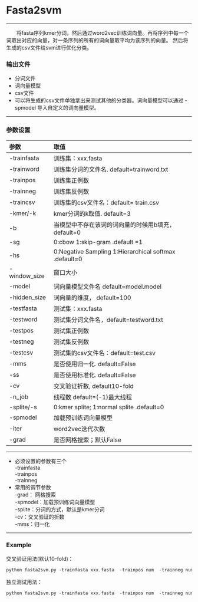 # Fasta2svm
***********************
&emsp;&emsp;将fasta序列kmer分词，然后通过word2vec训练词向量。再将序列中每一个词取出对应的向量，对一条序列的所有的词向量取平均为该序列的向量。 
然后将生成的csv文件给svm进行优化分类。
### 输出文件
* 分词文件
* 词向量模型
* csv文件
* 可以将生成的csv文件单独拿出来测试其他的分类器。词向量模型可以通过 -spmodel 导入自定义的词向量模型。
*****************************
### 参数设置

|参数|取值|
|:-|:-|  
|-trainfasta|训练集：xxx.fasta|    
|-trainword|训练集分词的文件名. default=trainword.txt|   
-trainpos|    	 训练集正例数  
-trainneg|       	训练集反例数  
-traincsv|       	 训练集的csv文件名：default= train.csv  
-kmer/-k|       	 kmer分词的k取值. default=3  
-b     |           当模型中不存在该词的词向量的时候用b填充，default=0  
-sg     |     		0:cbow   1:skip-gram .default =1 
-hs      |     	0:Negative Sampling   1:Hierarchical softmax .default=0  
-window_size|   	窗口大小  
-model      |	词向量模型文件名  default=model.model  
-hidden_size|    	词向量的维度， default=100  
-testfasta  | 	  测试集：xxx.fasta
-testword   |	测试集分词文件名，default=testword.txt  
-testpos   | 	 测试集正例数  
-testneg  |		测试集反例数  
-testcsv | 		 测试集的csv文件名：default=test.csv  
-mms   |		   是否使用归一化. default=False    
-ss     | 		 是否使用标准化. default=False 
-cv   |		交叉验证折数, default10-fold 
-n_job   |		线程数 default=(-1)最大线程  
-splite/-s| 0:kmer splite; 1:normal splite .default=0
-spmodel|加载预训练词向量模型
-iter|word2vec迭代次数
-grad|是否网格搜索；默认False
*********************************
* 必须设置的参数有三个  
-trainfasta  
-trainpos  
-trainneg  
* 常用的调节参数  
-grad： 网格搜索  
-spmodel：加载预训练词向量模型  
-splite：分词的方式，默认是kmer分词  
-cv：交叉验证的折数  
-mms：归一化
*************************
### Example
交叉验证用法(默认10-fold)：
```py
python fasta2svm.py -trainfasta xxx.fasta  -trainpos num  -trainneg num
```
独立测试用法：
```py
python fasta2svm.py -trainfasta xxx.fasta  -trainpos num  -trainneg num  -testfasta XXX.fasta  -testpos num  -testneg num -mms True
```

